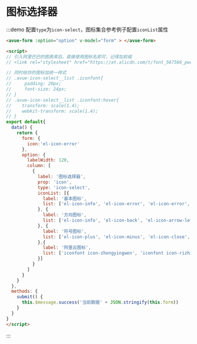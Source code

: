 <script>
export default{
  data() {
    return {
      form: { 
        icon:'el-icon-error'
      },
      option: {
        labelWidth: 120,
        column: [
          {
            label: '图标选择器',
            prop: 'icon',
            type: 'icon-select',
            iconList: [{
              label: '基本图标',
              list: ['el-icon-info', 'el-icon-error', 'el-icon-error', 'el-icon-success', 'el-icon-warning', 'el-icon-question']
            }, {
              label: '方向图标',
              list: ['el-icon-info', 'el-icon-back', 'el-icon-arrow-left', 'el-icon-arrow-down', 'el-icon-arrow-right', 'el-icon-arrow-up']
            }, {
              label: '符号图标',
              list: ['el-icon-plus', 'el-icon-minus', 'el-icon-close', 'el-icon-check']
            },{
              label: '阿里云图标',
              list: ['iconfont icon-zhongyingwen', 'iconfont icon-rizhi1', 'iconfont icon-bug', 'iconfont icon-qq1', 'iconfont icon-weixin1']
            }]
          }
        ]
      }
    }
  },
  methods: {
    submit() {
      this.$message.success('当前数据' + JSON.stringify(this.form))
    }
  }
}
</script>

# 图标选择器



:::demo  配置`type`为`icon-select`，图标集合参考例子配置`iconList`属性
```html
<avue-form :option="option" v-model="form" > </avue-form>

<script>
// 引入阿里巴巴的图表库后，直接使用图标名即可，记得加前缀
// <link rel="stylesheet" href="https://at.alicdn.com/t/font_567566_pwc3oottzol.css">

// 同时给你的图标加统一样式
// .avue-icon-select__list .iconfont{
//     padding: 20px;
//     font-size: 24px;
// }
// .avue-icon-select__list .iconfont:hover{
//    transform: scale(1.4);
//    webkit-transform: scale(1.4);
// }
export default{
  data() {
    return {
      form: { 
        icon:'el-icon-error'
      },
      option: {
        labelWidth: 120,
        column: [
          {
            label: '图标选择器',
            prop: 'icon',
            type: 'icon-select',
            iconList: [{
              label: '基本图标',
              list: ['el-icon-info', 'el-icon-error', 'el-icon-error', 'el-icon-success', 'el-icon-warning', 'el-icon-question']
            }, {
              label: '方向图标',
              list: ['el-icon-info', 'el-icon-back', 'el-icon-arrow-left', 'el-icon-arrow-down', 'el-icon-arrow-right', 'el-icon-arrow-up']
            }, {
              label: '符号图标',
              list: ['el-icon-plus', 'el-icon-minus', 'el-icon-close', 'el-icon-check']
            },{
              label: '阿里云图标',
              list: ['iconfont icon-zhongyingwen', 'iconfont icon-rizhi1', 'iconfont icon-bug', 'iconfont icon-qq1', 'iconfont icon-weixin1']
            }]
          }
        ]
      }
    }
  },
  methods: {
    submit() {
      this.$message.success('当前数据' + JSON.stringify(this.form))
    }
  }
}
</script>

```
:::